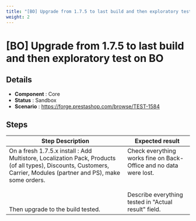 ```yaml
---
title: "[BO] Upgrade from 1.7.5 to last build and then exploratory test on BO"
weight: 2
---
```


# [BO] Upgrade from 1.7.5 to last build and then exploratory test on BO
## Details
* **Component** : Core
* **Status** : Sandbox
* **Scenario** : https://forge.prestashop.com/browse/TEST-1584

## Steps
| Step Description | Expected result |
| ----- | ----- |
| On a fresh 1.7.5.x install : Add Multistore, Localization Pack, Products (of all types), Discounts, Customers, Carrier, Modules (partner and PS), make some orders.<br><br> <br><br>Then upgrade to the build tested. | Check everything works fine on Back-Office and no data were lost.<br><br><br>Describe everything tested in "Actual result" field. |